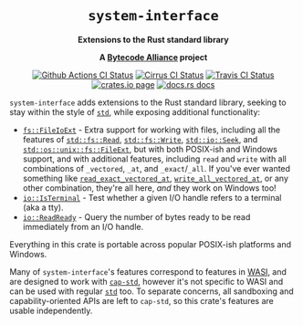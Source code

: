 <div align="center">
  <h1><code>system-interface</code></h1>

  <p>
    <strong>Extensions to the Rust standard library</strong>
  </p>

  <strong>A <a href="https://bytecodealliance.org/">Bytecode Alliance</a> project</strong>

  <p>
    <a href="https://github.com/bytecodealliance/system-interface/actions?query=workflow%3ACI"><img src="https://github.com/bytecodealliance/system-interface/workflows/CI/badge.svg" alt="Github Actions CI Status" /></a>
    <a href="https://cirrus-ci.com/github/bytecodealliance/system-interface"><img src="https://api.cirrus-ci.com/github/bytecodealliance/system-interface.svg" alt="Cirrus CI Status" /></a>
    <a href="https://travis-ci.com/bytecodealliance/system-interface"><img src="https://travis-ci.com/bytecodealliance/system-interface.svg?branch=main" alt="Travis CI Status" /></a>
    <a href="https://crates.io/crates/system-interface"><img src="https://img.shields.io/crates/v/system-interface.svg" alt="crates.io page" /></a>
    <a href="https://docs.rs/system-interface"><img src="https://docs.rs/system-interface/badge.svg" alt="docs.rs docs" /></a>
  </p>
</div>

`system-interface` adds extensions to the Rust standard library, seeking to
stay within the style of [`std`], while exposing additional functionality:

  - [`fs::FileIoExt`] - Extra support for working with files, including
    all the features of [`std::fs::Read`], [`std::fs::Write`],
    [`std::io::Seek`], and [`std::os::unix::fs::FileExt`], but with both
    POSIX-ish and Windows support, and with additional features, including
    `read` and `write` with all combinations of `_vectored`, `_at`, and
    `_exact`/`_all`. If you've ever wanted something like
    [`read_exact_vectored_at`], [`write_all_vectored_at`], or any other
    combination, they're all here, *and* they work on Windows too!
  - [`io::IsTerminal`] - Test whether a given I/O handle refers to a terminal
    (aka a tty).
  - [`io::ReadReady`] - Query the number of bytes ready to be read immediately
    from an I/O handle.

Everything in this crate is portable across popular POSIX-ish platforms and
Windows.

Many of `system-interface`'s features correspond to features in [WASI], and are
designed to work with [`cap-std`], however it's not specific to WASI and can be
used with regular [`std`] too. To separate concerns, all sandboxing and
capability-oriented APIs are left to `cap-std`, so this crate's features are
usable independently.

[`std`]: https://doc.rust-lang.org/std/
[`cap-std`]: https://crates.io/crates/cap-std
[WASI]: https://github.com/WebAssembly/WASI/
[`fs::FileIoExt`]: https://docs.rs/system-interface/latest/system-interface/fs/trait.FileIoExt.html
[`io::IsTerminal`]: https://docs.rs/system-interface/latest/system-interface/io/trait.IsTerminal.html
[`io::ReadReady`]: https://docs.rs/system-interface/latest/system-interface/io/trait.ReadReady.html
[`std::fs::Read`]: https://doc.rust-lang.org/std/io/trait.Read.html
[`std::fs::Write`]: https://doc.rust-lang.org/std/io/trait.Write.html
[`std::io::Seek`]: https://doc.rust-lang.org/std/io/trait.Seek.html
[`std::os::unix::fs::FileExt`]: https://doc.rust-lang.org/std/os/unix/fs/trait.FileExt.html
[`read_exact_vectored_at`]: https://docs.rs/system-interface/latest/system-interface/fs/trait.FileIoExt.html#tymethod.read_exact_vectored_at
[`write_all_vectored_at`]: https://docs.rs/system-interface/latest/system-interface/fs/trait.FileIoExt.html#tymethod.write_all_vectored_at
